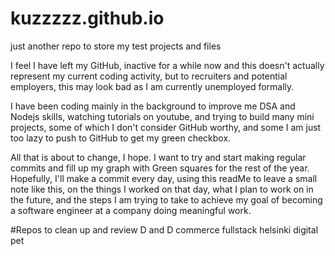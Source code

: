 # kuzzzzz.github.io
just another repo to store my test projects and files

I feel I have left my GitHub, inactive for a while now and this doesn't actually represent my current coding activity, but to recruiters and potential employers, this may look bad as I am currently unemployed formally. 

I have been coding mainly in the background to improve me DSA and Nodejs skills, watching tutorials on youtube, and trying
to build many mini projects, some of which I don't consider GitHub worthy, and some I am just too lazy to push to GitHub to get my green checkbox.  

All that is about to change, I hope.  I want to try and start making regular commits and fill up my graph with Green squares for the rest of the year.  Hopefully, I'll make a commit every day, using this readMe to leave a small note like this, on the things I worked on that day, what I plan to work on in the future, and the steps I am trying to take to achieve my goal of becoming a
software engineer at a company doing meaningful work.

#Repos to clean up and review
D and D commerce
fullstack helsinki
digital pet
